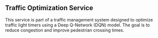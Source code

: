 ## Traffic Optimization Service

This service is part of a traffic management system designed to optimize traffic light timers using a Deep Q-Network (DQN) model. The goal is to reduce congestion and improve pedestrian crossing times.
